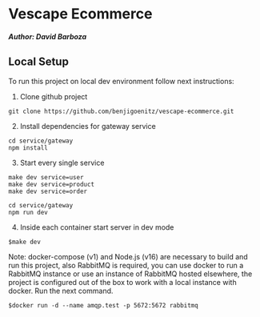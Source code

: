 # Vescape Ecommerce
##### *Author: David Barboza*

## Local Setup
To run this project on local dev environment follow next instructions: 
1. Clone github project
~~~~~ 
git clone https://github.com/benjigoenitz/vescape-ecommerce.git
~~~~~~
2. Install dependencies for gateway service
~~~~~ 
cd service/gateway
npm install 
~~~~~~
3. Start every single service
~~~~~ 
make dev service=user
make dev service=product
make dev service=order

cd service/gateway
npm run dev
~~~~~~
4. Inside each container start server in dev mode
~~~~~ 
$make dev
~~~~~~

Note: docker-compose (v1) and Node.js (v16) are necessary to build and run this project, also RabbitMQ is required, you can use docker to run a RabbitMQ instance or use an instance of RabbitMQ hosted elsewhere, the project is configured out of the box to work with a local instance with docker. Run the next command.
~~~~~ 
$docker run -d --name amqp.test -p 5672:5672 rabbitmq
~~~~~~
